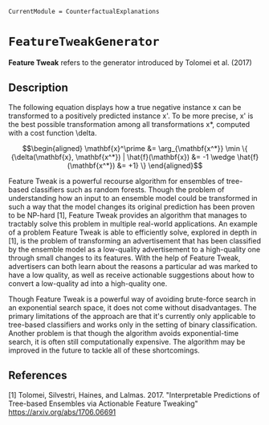 
``` @meta
CurrentModule = CounterfactualExplanations 
```

# `FeatureTweakGenerator`

**Feature Tweak** refers to the generator introduced by Tolomei et al. (2017)

## Description

The following equation displays how a true negative instance x can be transformed to a positively predicted instance x'. To be more precise, x' is the best possible transformation among all transformations x*, computed with a cost function \delta.

```math
\begin{aligned}
\mathbf{x}^\prime &= \arg_{\mathbf{x^*}} \min \{ {\delta(\mathbf{x}, \mathbf{x^*}) | \hat{f}(\mathbf{x}) &= -1 \wedge \hat{f}(\mathbf{x^*}) &= +1} \}
\end{aligned}
```

Feature Tweak is a powerful recourse algorithm for ensembles of tree-based classifiers such as random forests. Though the problem of understanding how an input to an ensemble model could be transformed in such a way that the model changes its original prediction has been proven to be NP-hard [1], Feature Tweak provides an algorithm that manages to tractably solve this problem in multiple real-world applications. An example of a problem Feature Tweak is able to efficiently solve, explored in depth in [1], is the problem of transforming an advertisement that has been classified by the ensemble model as a low-quality advertisement to a high-quality one through small changes to its features. With the help of Feature Tweak, advertisers can both learn about the reasons a particular ad was marked to have a low quality, as well as receive actionable suggestions about how to convert a low-quality ad into a high-quality one.

Though Feature Tweak is a powerful way of avoiding brute-force search in an exponential search space, it does not come without disadvantages. The primary limitations of the approach are that it's currently only applicable to tree-based classifiers and works only in the setting of binary classification. Another problem is that though the algorithm avoids exponential-time search, it is often still computationally expensive. The algorithm may be improved in the future to tackle all of these shortcomings.

## References

[1] Tolomei, Silvestri, Haines, and Lalmas. 2017. "Interpretable Predictions of Tree-based Ensembles via Actionable Feature Tweaking" https://arxiv.org/abs/1706.06691
